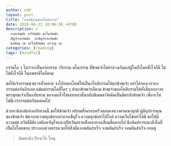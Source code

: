 ```yaml
---
author: odd
layout: post
title: "บทอธิฐานขออโหสิกรรม"
date: 2016-04-21 10:06:58 +0700
description: >
  กายะกัมมัง วะจีกัมมัง มะโนกัมมัง
  สัญจิจจะกัมมัง  อะสัญจิจจะกัมมัง
  ขะมันตุ เม อะโหสิกัมมัง ภะวะตุ เม
categories: [reading]
tags: [mindful]
---
```

กรรมใด ๆ ไม่ว่าจะเป็นกายกรรม วจีกรรม มโนกรรม ที่ข้าพเจ้าได้ทำล่วงเกินแก่ผู้ใดทั้งโดยตั้งใจก็ดี ไม่ได้ตั้งใจก็ดี ในภพชาติใดก็ตาม

ขอให้เจ้ากรรมนายเวรทั้งหลาย จงโปรดยกโทษให้เป็นอโหสิกรรมให้แก่ข้าพเจ้า อย่าได้จองเวรจองกรรมต่อกันอีกเลย แม้แต่กรรมใดที่ใคร ๆ ทำแก่ข้าพเจ้าก็ตาม ข้าพเจ้าขออโหสิกรรมให้ทั้งสิ้นยกถวายพระพุทธเจ้าเป็นอภัยทาน ขอจงดลใจให้เขาเหล่านั้นกลับมีเมตตาจิตคิดเป็นมิตรกับข้าพเจ้า เพื่อจะได้ไม่มีเวรกรรมต่อกันตลอดไป

ด้วยอานิสงส์แห่งอภัยทานนี้ ขอให้ข้าพเจ้า พร้อมทั้งครอบครัวตลอดจนวงศาคณาญาติ ผู้มีอุปการคุณของข้าพเจ้า พ้นจากความทุกข์ยากลำบากเข็ญใจ ความทุกข์อย่าได้ใกล้ ความเจ็บไข้อย่าได้มี ขอให้มีความสุข สวัสดีมีชัย เสนียดจัญไรและอุปัทวันตรายทั้งหลายจงเสื่อมสิ้นหายไป นึกคิดปรารถนาสิ่งใดที่เป็นไปโดยชอบ ประกอบด้วยธรรม ขอให้สิ่งนั้นจงพลันสำเร็จ จงพลันสำเร็จ จงพลันสำเร็จ เทอญ

>
> นิพพานัง ปัจจะโย โหตุ
>
